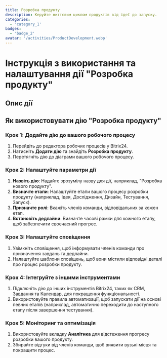 ```yaml
---
title: Розробка продукту
description: Керуйте життєвим циклом продуктів від ідеї до запуску.
categories: 
  - 'category_1'
badges: 
  - 'badge_2'
avatar: '/activities/ProductDevelopment.webp'
---
```

# Інструкція з використання та налаштування дії "Розробка продукту"

## Опис дії

## Як використовувати дію "Розробка продукту"

### Крок 1: Додайте дію до вашого робочого процесу
1. Перейдіть до редактора робочих процесів у Bitrix24.
2. Натисніть **Додати дію** та знайдіть **Розробка продукту**.
3. Перетягніть дію до діаграми вашого робочого процесу.

### Крок 2: Налаштуйте параметри дії
1. **Назвіть дію**: Надайте зрозумілу назву для дії, наприклад, "Розробка нового продукту".
2. **Визначте етапи**: Налаштуйте етапи вашого процесу розробки продукту (наприклад, Ідея, Дослідження, Дизайн, Тестування, Запуск).
3. **Призначте ролі**: Вкажіть членів команди, відповідальних за кожен етап.
4. **Встановіть дедлайни**: Визначте часові рамки для кожного етапу, щоб забезпечити своєчасний прогрес.

### Крок 3: Налаштуйте сповіщення
1. Увімкніть сповіщення, щоб інформувати членів команди про призначення завдань та дедлайни.
2. Налаштуйте шаблони сповіщень, щоб вони містили відповідні деталі про процес розробки продукту.

### Крок 4: Інтегруйте з іншими інструментами
1. Підключіть дію до інших інструментів Bitrix24, таких як CRM, Завдання та Календар, для покращення функціональності.
2. Використовуйте правила автоматизації, щоб запускати дії на основі певних етапів (наприклад, автоматично переходити до наступного етапу після завершення тестування).

### Крок 5: Моніторинг та оптимізація
1. Використовуйте вкладку **Аналітика** для відстеження прогресу розробки вашого продукту.
2. Збирайте відгуки від членів команди, щоб виявити вузькі місця та покращити процес.